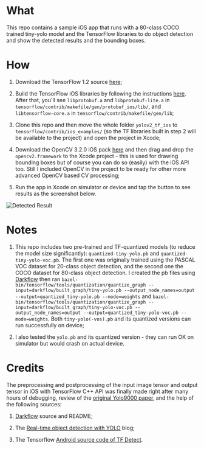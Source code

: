 # What
This repo contains a sample iOS app that runs with a 80-class COCO trained tiny-yolo model and the TensorFlow libraries to do object detection and show the detected results and the bounding boxes.

# How

1. Download the TensorFlow 1.2 source [here](https://github.com/tensorflow/tensorflow/releases/tag/v1.2.0);

2. Build the TensorFlow iOS libraries by following the instructions [here](https://github.com/tensorflow/tensorflow/tree/master/tensorflow/contrib/makefile). After that, you'll see `libprotobuf.a` and `libprotobuf-lite.a` in `tensorflow/contrib/makefile/gen/protobuf_ios/lib/`, and `libtensorflow-core.a` in `tensorflow/contrib/makefile/gen/lib`;

3. Clone this repo and then move the whole folder `yolov2_tf_ios` to `tensorflow/contrib/ios_examples/` (so the TF libraries built in step 2 will be available to the project) and open the project in Xcode;

4. Download the OpenCV 3.2.0 iOS pack [here](http://opencv.org/releases.html) and then drag and drop the `opencv2.framework` to the Xcode project - this is used for drawing bounding boxes but of course you can do so (easily) with the iOS API too. Still I included OpenCV in the project to be ready for other more advanced OpenCV based CV processing;

5. Run the app in Xcode on simulator or device and tap the button to see results as the screenshot below.

![Detected Result](https://raw.githubusercontent.com/jeffxtang/yolov2_tf_ios/master/yolo2tfios.png)

# Notes

1. This repo includes two pre-trained and TF-quantized models (to reduce the model size significantly): `quantized-tiny-yolo.pb` and `quantized-tiny-yolo-voc.pb`. The first one was originally trained using the PASCAL VOC dataset for 20-class object detection, and the second one the COCO dataset for 80-class object detection. I created the pb files using [Darkflow](https://github.com/thtrieu/darkflow) then ran `bazel-bin/tensorflow/tools/quantization/quantize_graph --input=darkflow/built_graph/tiny-yolo.pb --output_node_names=output --output=quantized_tiny-yolo.pb --mode=weights` and `bazel-bin/tensorflow/tools/quantization/quantize_graph --input=darkflow/built_graph/tiny-yolo-voc.pb --output_node_names=output --output=quantized_tiny-yolo-voc.pb --mode=weights`. Both `tiny-yolo(-vos).pb` and its quantized versions can run successfully on device;

2. I also tested the `yolo.pb` and its quantized version - they can run OK on simulator but would crash on actual device.

# Credits
The preprocessing and postprocessing of the input image tensor and output tensor in iOS with TensorFlow C++ API was finally made right after many hours of debugging, review of the [original Yolo9000 paper](https://arxiv.org/pdf/1612.08242.pdf), and the help of the following sources:

1. [Darkflow](https://github.com/thtrieu/darkflow) source and README;

2. The [Real-time object detection with YOLO](http://machinethink.net/blog/object-detection-with-yolo/) blog;

3. The Tensorflow [Android source code of TF Detect](https://github.com/tensorflow/tensorflow/tree/master/tensorflow/examples/android).



